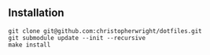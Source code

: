 ## Installation

    git clone git@github.com:christopherwright/dotfiles.git
    git submodule update --init --recursive
    make install
